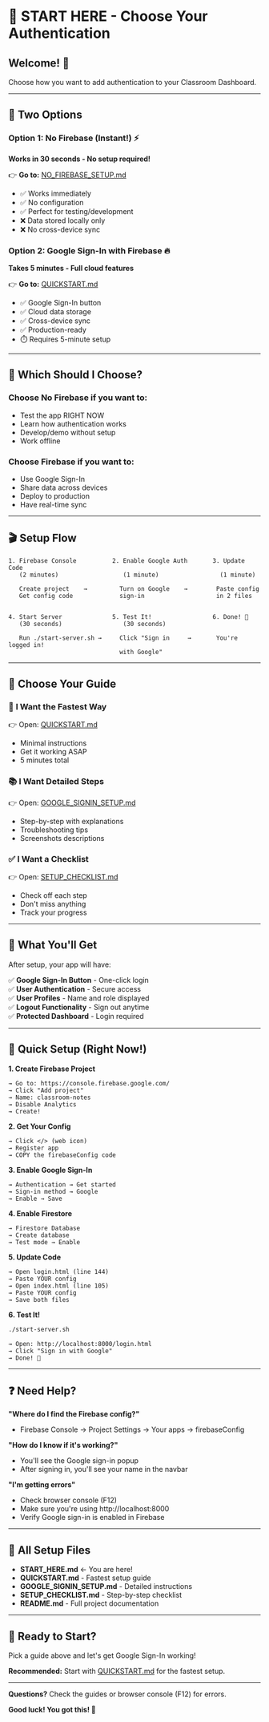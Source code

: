 # 🎯 START HERE - Choose Your Authentication

## Welcome! 👋

Choose how you want to add authentication to your Classroom Dashboard.

---

## 🚀 Two Options

### Option 1: No Firebase (Instant!) ⚡
**Works in 30 seconds - No setup required!**

👉 **Go to:** [NO_FIREBASE_SETUP.md](NO_FIREBASE_SETUP.md)

- ✅ Works immediately
- ✅ No configuration
- ✅ Perfect for testing/development
- ❌ Data stored locally only
- ❌ No cross-device sync

### Option 2: Google Sign-In with Firebase 🔥
**Takes 5 minutes - Full cloud features**

👉 **Go to:** [QUICKSTART.md](QUICKSTART.md)

- ✅ Google Sign-In button
- ✅ Cloud data storage
- ✅ Cross-device sync
- ✅ Production-ready
- ⏱️ Requires 5-minute setup

---

## 🤔 Which Should I Choose?

### Choose **No Firebase** if you want to:
- Test the app RIGHT NOW
- Learn how authentication works
- Develop/demo without setup
- Work offline

### Choose **Firebase** if you want to:
- Use Google Sign-In
- Share data across devices
- Deploy to production
- Have real-time sync

---

## 🎬 Setup Flow

```
1. Firebase Console          2. Enable Google Auth       3. Update Code
   (2 minutes)                  (1 minute)                 (1 minute)
   
   Create project    →         Turn on Google    →        Paste config
   Get config code             sign-in                    in 2 files
   
                                                           
4. Start Server              5. Test It!                 6. Done! 🎉
   (30 seconds)                 (30 seconds)
   
   Run ./start-server.sh →     Click "Sign in     →       You're logged in!
                               with Google"
```

---

## 📖 Choose Your Guide

### 🏃 **I Want the Fastest Way**
👉 Open: [QUICKSTART.md](QUICKSTART.md)
- Minimal instructions
- Get it working ASAP
- 5 minutes total

### 📚 **I Want Detailed Steps**
👉 Open: [GOOGLE_SIGNIN_SETUP.md](GOOGLE_SIGNIN_SETUP.md)
- Step-by-step with explanations
- Troubleshooting tips
- Screenshots descriptions

### ✅ **I Want a Checklist**
👉 Open: [SETUP_CHECKLIST.md](SETUP_CHECKLIST.md)
- Check off each step
- Don't miss anything
- Track your progress

---

## 🎯 What You'll Get

After setup, your app will have:

✅ **Google Sign-In Button** - One-click login  
✅ **User Authentication** - Secure access  
✅ **User Profiles** - Name and role displayed  
✅ **Logout Functionality** - Sign out anytime  
✅ **Protected Dashboard** - Login required  

---

## 🚀 Quick Setup (Right Now!)

**1. Create Firebase Project**
```
→ Go to: https://console.firebase.google.com/
→ Click "Add project"
→ Name: classroom-notes
→ Disable Analytics
→ Create!
```

**2. Get Your Config**
```
→ Click </> (web icon)
→ Register app
→ COPY the firebaseConfig code
```

**3. Enable Google Sign-In**
```
→ Authentication → Get started
→ Sign-in method → Google
→ Enable → Save
```

**4. Enable Firestore**
```
→ Firestore Database
→ Create database
→ Test mode → Enable
```

**5. Update Code**
```
→ Open login.html (line 144)
→ Paste YOUR config
→ Open index.html (line 105)
→ Paste YOUR config
→ Save both files
```

**6. Test It!**
```bash
./start-server.sh
```
```
→ Open: http://localhost:8000/login.html
→ Click "Sign in with Google"
→ Done! 🎉
```

---

## ❓ Need Help?

**"Where do I find the Firebase config?"**
- Firebase Console → Project Settings → Your apps → firebaseConfig

**"How do I know if it's working?"**
- You'll see the Google sign-in popup
- After signing in, you'll see your name in the navbar

**"I'm getting errors"**
- Check browser console (F12)
- Make sure you're using http://localhost:8000
- Verify Google sign-in is enabled in Firebase

---

## 📁 All Setup Files

- **START_HERE.md** ← You are here!
- **QUICKSTART.md** - Fastest setup guide
- **GOOGLE_SIGNIN_SETUP.md** - Detailed instructions
- **SETUP_CHECKLIST.md** - Step-by-step checklist
- **README.md** - Full project documentation

---

## 🎉 Ready to Start?

Pick a guide above and let's get Google Sign-In working!

**Recommended:** Start with [QUICKSTART.md](QUICKSTART.md) for the fastest setup.

---

**Questions?** Check the guides or browser console (F12) for errors.

**Good luck! You got this! 💪**
